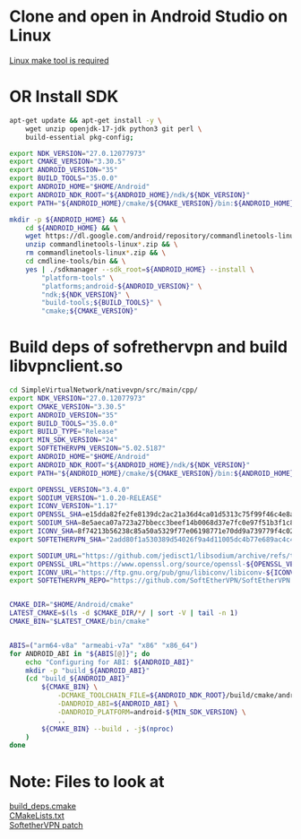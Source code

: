 # Clone and open in Android Studio on Linux 
[Linux make tool is required](https://github.com/antnn/SimpleVirtualNetwork/blob/b2b660cf6ed07ee14527e375b763712a29600edd/nativevpn/src/main/cpp/cmake/modules/FindOpenSSL.cmake#L42)
# OR Install SDK
```bash
apt-get update && apt-get install -y \
    wget unzip openjdk-17-jdk python3 git perl \
    build-essential pkg-config;

export NDK_VERSION="27.0.12077973"
export CMAKE_VERSION="3.30.5"
export ANDROID_VERSION="35"
export BUILD_TOOLS="35.0.0"
export ANDROID_HOME="$HOME/Android"
export ANDROID_NDK_ROOT="${ANDROID_HOME}/ndk/${NDK_VERSION}"
export PATH="${ANDROID_HOME}/cmake/${CMAKE_VERSION}/bin:${ANDROID_HOME}/cmdline-tools/bin:${PATH}"

mkdir -p ${ANDROID_HOME} && \
    cd ${ANDROID_HOME} && \
    wget https://dl.google.com/android/repository/commandlinetools-linux-11076708_latest.zip && \
    unzip commandlinetools-linux*.zip && \
    rm commandlinetools-linux*.zip && \
    cd cmdline-tools/bin && \
    yes | ./sdkmanager --sdk_root=${ANDROID_HOME} --install \
        "platform-tools" \
        "platforms;android-${ANDROID_VERSION}" \
        "ndk;${NDK_VERSION}" \
        "build-tools;${BUILD_TOOLS}" \
        "cmake;${CMAKE_VERSION}"
```
# Build deps of sofrethervpn and build libvpnclient.so
```bash
cd SimpleVirtualNetwork/nativevpn/src/main/cpp/
export NDK_VERSION="27.0.12077973"
export CMAKE_VERSION="3.30.5"
export ANDROID_VERSION="35"
export BUILD_TOOLS="35.0.0"
export BUILD_TYPE="Release"
export MIN_SDK_VERSION="24"
export SOFTETHERVPN_VERSION="5.02.5187"
export ANDROID_HOME="$HOME/Android"
export ANDROID_NDK_ROOT="${ANDROID_HOME}/ndk/${NDK_VERSION}"
export PATH="${ANDROID_HOME}/cmake/${CMAKE_VERSION}/bin:${ANDROID_HOME}/cmdline-tools/bin:${PATH}"

export OPENSSL_VERSION="3.4.0"
export SODIUM_VERSION="1.0.20-RELEASE"
export ICONV_VERSION="1.17"
export OPENSSL_SHA=e15dda82fe2fe8139dc2ac21a36d4ca01d5313c75f99f46c4e8a27709b7294bf
export SODIUM_SHA=8e5aeca07a723a27bbecc3beef14b0068d37e7fc0e97f51b3f1c82d2a58005c1
export ICONV_SHA=8f74213b56238c85a50a5329f77e06198771e70dd9a739779f4c02f65d971313
export SOFTETHERVPN_SHA="2add80f1a530389d54026f9a4d11005dc4b77e689ac4c4a0143c31c9121f7015"

export SODIUM_URL="https://github.com/jedisct1/libsodium/archive/refs/tags/${SODIUM_VERSION}.tar.gz"
export OPENSSL_URL="https://www.openssl.org/source/openssl-${OPENSSL_VERSION}.tar.gz"
export ICONV_URL="https://ftp.gnu.org/pub/gnu/libiconv/libiconv-${ICONV_VERSION}.tar.gz"
export SOFTETHERVPN_REPO="https://github.com/SoftEtherVPN/SoftEtherVPN.git"


CMAKE_DIR="$HOME/Android/cmake"
LATEST_CMAKE=$(ls -d $CMAKE_DIR/*/ | sort -V | tail -n 1)
CMAKE_BIN="$LATEST_CMAKE/bin/cmake"


ABIS=("arm64-v8a" "armeabi-v7a" "x86" "x86_64")
for ANDROID_ABI in "${ABIS[@]}"; do
    echo "Configuring for ABI: ${ANDROID_ABI}"
    mkdir -p "build_${ANDROID_ABI}"
    (cd "build_${ANDROID_ABI}"
        ${CMAKE_BIN} \
            -DCMAKE_TOOLCHAIN_FILE=${ANDROID_NDK_ROOT}/build/cmake/android.toolchain.cmake \
            -DANDROID_ABI=${ANDROID_ABI} \
            -DANDROID_PLATFORM=android-${MIN_SDK_VERSION} \
            ..
        ${CMAKE_BIN} --build . -j$(nproc)
    )
done
```

# Note: Files to look at
[build_deps.cmake](https://github.com/antnn/SimpleVirtualNetwork/blob/main/nativevpn/src/main/cpp/deps/build_deps.cmake#L129) <br>
[CMakeLists.txt](https://github.com/antnn/SimpleVirtualNetwork/blob/main/nativevpn/src/main/cpp/deps/CMakeLists.txt#L35) <br>
[SoftetherVPN patch](https://github.com/antnn/SimpleVirtualNetwork/blob/main/nativevpn/src/main/cpp/deps/softethervpn.patch) 

